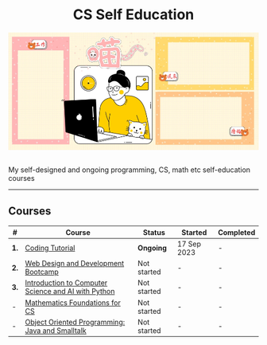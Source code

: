 <div align="center">
  <h1>CS Self Education</h1>
  <img src="banner.jpg" align="center"/>
  <br/><br/>
</div>

My self-designed and ongoing programming, CS, math etc self-education courses

---

## Courses

| # | Course | Status | Started | Completed |
| ----------- | ----------- | ----------- | ----------- | ----------- |
| **1.** | [Coding Tutorial](https://github.com/abeerration/Coding-Tutorial) | **Ongoing** | 17 Sep 2023 | - |
| **2.** | [Web Design and Development Bootcamp](https://github.com/abeerration/Web-Design-Development-Bootcamp) | Not started | - | - |
| **3.** | [Introduction to Computer Science and AI with Python]() | Not started | - | - |
| - | [Mathematics Foundations for CS]() | Not started | - | - |
| - | [Object Oriented Programming: Java and Smalltalk]() | Not started | - | - |
